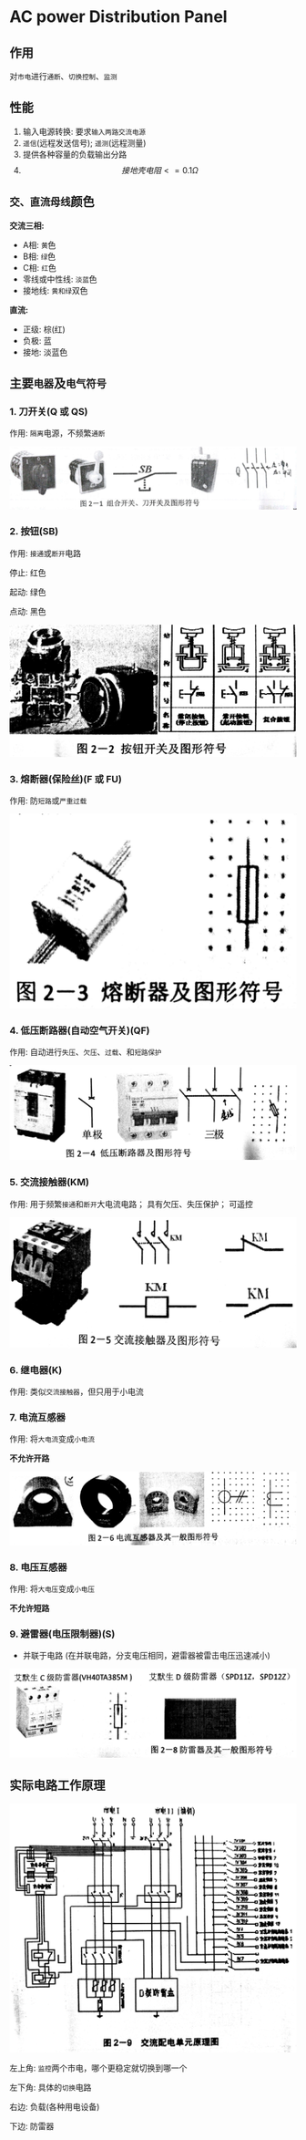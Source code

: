 # AC power Distribution Panel

## 作用

对`市电`进行`通断`、`切换控制`、`监测`

## 性能

1. 输入电源转换: 要求`输入两路交流电源`
2. `遥信`\(远程发送信号\); `遥测`\(远程测量\)
3. 提供各种容量的负载输出分路
4. $$接地壳电阻 <= 0.1 \Omega$$

## `交、直流母线`颜色

**交流三相:**

* A相: `黄`色
* B相: `绿`色
* C相: `红`色 
* 零线或中性线: `淡蓝`色
* 接地线: `黄和绿`双色

**直流:**

* 正级: 棕\(红\)
* 负极: 蓝
* 接地: 淡蓝色

## 主要`电器`及`电气符号`

### 1. 刀开关\(Q 或 QS\)

作用: `隔离`电源，不频繁`通断`

![](../.gitbook/assets/daokaiguan%20%281%29.jpg)

### 2. 按钮\(SB\)

作用: `接通`或`断开`电路

停止: 红色

起动: 绿色

点动: 黑色

![](../.gitbook/assets/anniu%20%281%29.jpg)

### 3. 熔断器\(保险丝\)\(F 或 FU\)

作用: 防`短路`或`严重过载`

![](../.gitbook/assets/rongduanqi%20%281%29.jpg)

### 4. 低压断路器\(自动空气开关\)\(QF\)

作用: 自动进行`失压`、`欠压`、`过载`、和`短路保护`

![](../.gitbook/assets/diyaduanluqi%20%281%29.jpg)

### 5. 交流接触器\(KM\)

作用: 用于频繁`接通`和`断开`大电流电路； 具有欠压、失压保护； 可遥控

![](../.gitbook/assets/jiaoliujiechuqi%20%281%29.jpg)

### 6. 继电器\(K\)

作用: 类似`交流接触器`，但只用于小电流

### 7. 电流互感器

作用: 将`大电流`变成`小电流`

**不允许开路**

![](../.gitbook/assets/dianliuhuganqi%20%281%29.jpg)

### 8. 电压互感器

作用: 将`大电压`变成`小电压`

**不允许短路**

### 9. 避雷器\(电压限制器\)\(S\)

* 并联于电路 \(在并联电路，分支电压相同，避雷器被雷击电压迅速减小\)

![](../.gitbook/assets/bileiqi%20%281%29.jpg)

## 实际电路工作原理

![](../.gitbook/assets/jiaoliupeidianpinyuanli%20%281%29.jpg)

左上角: `监控`两个市电，哪个更稳定就切换到哪一个

左下角: 具体的`切换`电路

右边: 负载\(各种用电设备\)

下边: 防雷器

